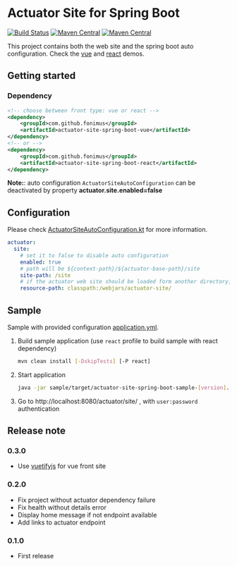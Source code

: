 # Actuator Site for Spring Boot

[![Build Status](https://travis-ci.org/fonimus/actuator-site-spring-boot.svg?branch=master)](https://travis-ci.org/fonimus/actuator-site-spring-boot)
[![Maven Central](https://img.shields.io/maven-central/v/com.github.fonimus/actuator-site-spring-boot-vue.svg?label=%22maven%20vue%20starter%22)](https://search.maven.org/search?q=g:%22com.github.fonimus%22%20AND%20a:%22actuator-site-spring-boot-vue%22)
[![Maven Central](https://img.shields.io/maven-central/v/com.github.fonimus/actuator-site-spring-boot-react.svg?label=%22maven%20react%20starter%22)](https://search.maven.org/search?q=g:%22com.github.fonimus%22%20AND%20a:%22actuator-site-spring-boot-react%22)

This project contains both the web site and the spring boot auto configuration. Check the 
[vue](https://fonimus.github.io/actuator-site-spring-boot/docs/vue/#/)
and [react](https://fonimus.github.io/actuator-site-spring-boot/docs/react/#/) demos.

## Getting started

### Dependency

```xml
<!-- choose between front type: vue or react -->
<dependency>
    <groupId>com.github.fonimus</groupId>
    <artifactId>actuator-site-spring-boot-vue</artifactId>
</dependency>
<!-- or -->
<dependency>
    <groupId>com.github.fonimus</groupId>
    <artifactId>actuator-site-spring-boot-react</artifactId>
</dependency>
```

**Note:**: auto configuration `ActuatorSiteAutoConfiguration` can be deactivated by property **actuator.site.enabled=false**

## Configuration

Please check [ActuatorSiteAutoConfiguration.kt](starter/src/main/kotlin/com/github/fonimus/actuator/site/ActuatorSiteAutoConfiguration.kt) for more information.

```yaml
actuator:
  site:
    # set it to false to disable auto configuration
    enabled: true
    # path will be ${context-path}/${actuator-base-path}/site
    site-path: /site
    # if the actuator web site should be loaded form another directory, or if you want to use custom web site
    resource-path: classpath:/webjars/actuator-site/
```

## Sample

Sample with provided configuration [application.yml](./sample/src/main/resources/application.yml). 

1. Build sample application (use `react` profile to build sample with react dependency)

    ```bash
    mvn clean install [-DskipTests] [-P react]
    ```
1. Start application

    ```bash
    java -jar sample/target/actuator-site-spring-boot-sample-[version].jar
    ```  
    
1. Go to http://localhost:8080/actuator/site/ , with `user:password` authentication

## Release note

### 0.3.0

* Use [vuetifyjs](https://vuetifyjs.com/en/) for vue front site

### 0.2.0

* Fix project without actuator dependency failure
* Fix health without details error
* Display home message if not endpoint available
* Add links to actuator endpoint

### 0.1.0

* First release
